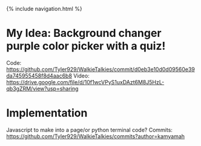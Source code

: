 {% include navigation.html %}
# My Idea: Background changer purple color picker with a quiz! 
Code: https://github.com/Tyler929/WalkieTalkies/commit/d0eb3e10d0d09560e39da745955458f8d4aac6b8
Video: https://drive.google.com/file/d/10f1wcVPyS1uxDAzt6M8J5HzL-qb3gZRM/view?usp=sharing
 
# Implementation 
Javascript to make into a page/or python terminal code? 
Commits: https://github.com/Tyler929/WalkieTalkies/commits?author=kamyamah
